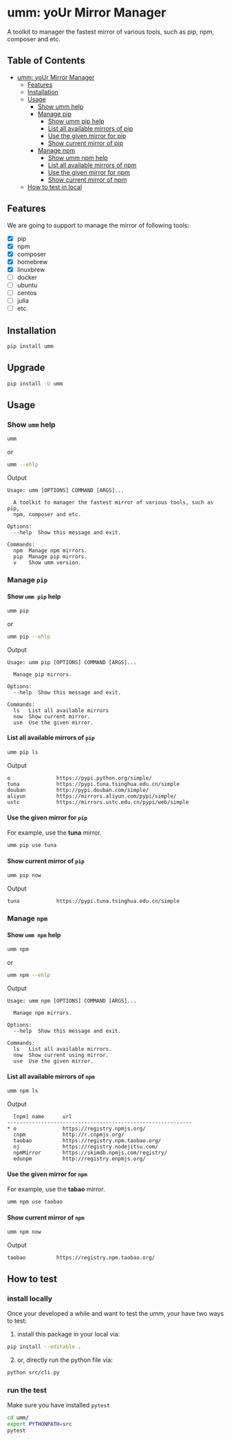 # umm: yoUr Mirror Manager

A toolkit to manager the fastest mirror of various tools, such as pip, npm, composer and etc.

## Table of Contents

   * [umm: yoUr Mirror Manager](#umm-your-mirror-manager)
      * [Features](#features)
      * [Installation](#installation)
      * [Usage](#usage)
         * [Show umm help](#show-umm-help)
         * [Manage pip](#manage-pip)
            * [Show umm pip help](#show-umm-pip-help)
            * [List all available mirrors of pip](#list-all-available-mirrors-of-pip)
            * [Use the given mirror for pip](#use-the-given-mirror-for-pip)
            * [Show current mirror of pip](#show-current-mirror-of-pip)
         * [Manage npm](#manage-npm)
            * [Show umm npm help](#show-umm-npm-help)
            * [List all available mirrors of npm](#list-all-available-mirrors-of-npm)
            * [Use the given mirror for npm](#use-the-given-mirror-for-npm)
            * [Show current mirror of npm](#show-current-mirror-of-npm)
      * [How to test in local](#how-to-test-in-local)

## Features

We are going to support to manage the mirror of following tools:
- [x] pip
- [x] npm
- [x] composer
- [x] homebrew
- [x] linuxbrew
- [ ] docker
- [ ] ubuntu
- [ ] centos
- [ ] julia
- [ ] etc.

## Installation

```bash
pip install umm
```
## Upgrade

```bash
pip install -U umm
```

## Usage

### Show `umm` help

```bash
umm
```
or
```bash
umm --ehlp
```

Output
```
Usage: umm [OPTIONS] COMMAND [ARGS]...

  A toolkit to manager the fastest mirror of various tools, such as pip,
  npm, composer and etc.

Options:
  --help  Show this message and exit.

Commands:
  npm  Manage npm mirrors.
  pip  Manage pip mirrors.
  v    Show umm version.
```

### Manage `pip`

#### Show `umm pip` help

```bash
umm pip
```
or
```bash
umm pip --ehlp
```

Output
```
Usage: umm pip [OPTIONS] COMMAND [ARGS]...

  Manage pip mirrors.

Options:
  --help  Show this message and exit.

Commands:
  ls   List all available mirrors
  now  Show current mirror.
  use  Use the given mirror.
```

#### List all available mirrors of `pip`

```bash
umm pip ls
```

Output
```
o               https://pypi.python.org/simple/
tuna            https://pypi.tuna.tsinghua.edu.cn/simple
douban          http://pypi.douban.com/simple/
aliyun          https://mirrors.aliyun.com/pypi/simple/
ustc            https://mirrors.ustc.edu.cn/pypi/web/simple
```
#### Use the given mirror for `pip`

For example, use the **tuna** mirror.

```bash
umm pip use tuna
```

#### Show current mirror of `pip`

```bash
umm pip now
```

Output
```
tuna            https://pypi.tuna.tsinghua.edu.cn/simple
```



### Manage `npm`

#### Show `umm npm` help

```bash
umm npm
```
or
```bash
umm npm --ehlp
```

Output
```
Usage: umm npm [OPTIONS] COMMAND [ARGS]...

  Manage npm mirrors.

Options:
  --help  Show this message and exit.

Commands:
  ls   List all available mirrors.
  now  Show current using mirror.
  use  Use the given mirror.
```

#### List all available mirrors of `npm`

```bash
umm npm ls
```

Output
```
  [npm] name      url
------------------------------------------------------------
* o               https://registry.npmjs.org/
  cnpm            http://r.cnpmjs.org/
  taobao          https://registry.npm.taobao.org/
  nj              https://registry.nodejitsu.com/
  npmMirror       https://skimdb.npmjs.com/registry/
  edunpm          http://registry.enpmjs.org/
```
#### Use the given mirror for `npm`

For example, use the **tabao** mirror.

```bash
umm npm use taobao
```

#### Show current mirror of `npm`

```bash
umm npm now
```

Output
```
taobao          https://registry.npm.taobao.org/
```

## How to test

### install locally

Once your developed a while and want to test the umm, your have two ways to test:

1. install this package in your local via:

```bash
pip install --editable .
```
2. or, directly run the python file via:

```bash
python src/cli.py
```

### run the test

Make sure you have installed `pytest`

```bash
cd umm/
export PYTHONPATH=src
pytest
```